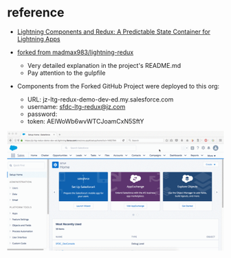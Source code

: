 # reference

* [Lightning Components and Redux: A Predictable State Container for Lightning Apps](https://www.youtube.com/watch?v=94ZkxJX3w_0)

* [forked from madmax983/lightning-redux](https://github.com/jacky1999cn2000/lightning-redux)
  * Very detailed explanation in the project's README.md
  * Pay attention to the gulpfile

* Components from the Forked GitHub Project were deployed to this org:
  * URL: jz-ltg-redux-demo-dev-ed.my.salesforce.com
  * username: sfdc-ltg-redux@jz.com
  * password:
  * token: AElWoWb6wvWTCJoamCxN5SftY

![1.gif](../screenshots/1.gif)
